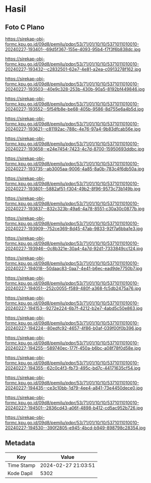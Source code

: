 # Hasil

## Foto C Plano

https://sirekap-obj-formc.kpu.go.id/09d8/pemilu/pdpr/53/71/01/10/10/5371011010010-20240227-193401--69d5f367-155e-4093-95b4-f7f3f6b838dc.jpg

https://sirekap-obj-formc.kpu.go.id/09d8/pemilu/pdpr/53/71/01/10/10/5371011010010-20240227-193432--c2832501-62e7-4e81-a2ea-c0913278f162.jpg

https://sirekap-obj-formc.kpu.go.id/09d8/pemilu/pdpr/53/71/01/10/10/5371011010010-20240227-193503--40e9c328-253b-430b-90a5-8192bf449846.jpg

https://sirekap-obj-formc.kpu.go.id/09d8/pemilu/pdpr/53/71/01/10/10/5371011010010-20240227-193552--5f54fb8e-be68-405b-9586-8d755e6a4b5d.jpg

https://sirekap-obj-formc.kpu.go.id/09d8/pemilu/pdpr/53/71/01/10/10/5371011010010-20240227-193621--c81192ac-788c-4e76-97a4-9b83dfcab56e.jpg

https://sirekap-obj-formc.kpu.go.id/09d8/pemilu/pdpr/53/71/01/10/10/5371011010010-20240227-193658--e24e7454-7423-4c7d-8700-15950693ddbc.jpg

https://sirekap-obj-formc.kpu.go.id/09d8/pemilu/pdpr/53/71/01/10/10/5371011010010-20240227-193735--ab3005aa-9006-4a85-8a0b-783c4f6db50a.jpg

https://sirekap-obj-formc.kpu.go.id/09d8/pemilu/pdpr/53/71/01/10/10/5371011010010-20240227-193801--5882af51-f304-49b2-8f96-9573c73b149b.jpg

https://sirekap-obj-formc.kpu.go.id/09d8/pemilu/pdpr/53/71/01/10/10/5371011010010-20240227-193837--832c323b-49a6-4a78-8551-c30a30c0877b.jpg

https://sirekap-obj-formc.kpu.go.id/09d8/pemilu/pdpr/53/71/01/10/10/5371011010010-20240227-193909--752ce369-8d45-47ab-9833-92f7a6bba1e3.jpg

https://sirekap-obj-formc.kpu.go.id/09d8/pemilu/pdpr/53/71/01/10/10/5371011010010-20240227-193946--0c8b321e-30a4-4a7d-92d1-7333849cc124.jpg

https://sirekap-obj-formc.kpu.go.id/09d8/pemilu/pdpr/53/71/01/10/10/5371011010010-20240227-194018--50daac83-0aa7-4e41-b6ec-ead9de7750b7.jpg

https://sirekap-obj-formc.kpu.go.id/09d8/pemilu/pdpr/53/71/01/10/10/5371011010010-20240227-194051--252c0055-f589-480f-a368-fc5db2475a76.jpg

https://sirekap-obj-formc.kpu.go.id/09d8/pemilu/pdpr/53/71/01/10/10/5371011010010-20240227-194153--9272e224-6b7f-4212-b2e7-4abd5c50e863.jpg

https://sirekap-obj-formc.kpu.go.id/09d8/pemilu/pdpr/53/71/01/10/10/5371011010010-20240227-194224--80edfc92-4657-4f86-b0af-039f00f0b396.jpg

https://sirekap-obj-formc.kpu.go.id/09d8/pemilu/pdpr/53/71/01/10/10/5371011010010-20240227-194255--589740ec-177f-450a-b6bc-a08f78f0d58e.jpg

https://sirekap-obj-formc.kpu.go.id/09d8/pemilu/pdpr/53/71/01/10/10/5371011010010-20240227-194355--62c0c4f3-fb73-495c-bd7c-44171635cf54.jpg

https://sirekap-obj-formc.kpu.go.id/09d8/pemilu/pdpr/53/71/01/10/10/5371011010010-20240227-194435--ce3c10bb-1d79-4ee4-a841-73e4450dece0.jpg

https://sirekap-obj-formc.kpu.go.id/09d8/pemilu/pdpr/53/71/01/10/10/5371011010010-20240227-194501--2836cd43-a06f-4898-b412-cd5ac952b726.jpg

https://sirekap-obj-formc.kpu.go.id/09d8/pemilu/pdpr/53/71/01/10/10/5371011010010-20240227-194530--390f2805-e945-4bcd-b949-898798c28354.jpg


## Metadata

| Key        | Value               |
| ---------- | ------------------- |
| Time Stamp | 2024-02-27 21:03:51 |
| Kode Dapil | 5302                |



